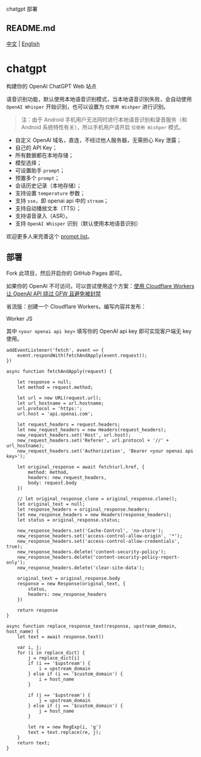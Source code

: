 chatgpt 部署

##  README.md

[中文](/excing/chatgpt/blob/main/README.md) | [English](/excing/chatgpt/blob/main/README.en.md)

# chatgpt

构建你的 OpenAI ChatGPT Web 站点

语音识别功能，默认使用本地语音识别模式，当本地语音识别失败，会自动使用 `OpenAI Whisper` 开始识别，也可以设置为 `仅使用 Wishper` 进行识别。

> 注：由于 Android 手机用户无法同时进行本地语音识别和录音服务（和 Android 系统特性有关），所以手机用户请开启 `仅使用 Wishper` 模式。

  * 自定义 OpenAI 域名，直连，不经过他人服务器，无需担心 Key 泄露；
  * 自己的 API Key；
  * 所有数据都在本地存储；
  * 模型选择；
  * 可设置助手 `prompt`；
  * 预置多个 `prompt`；
  * 会话历史记录（本地存储）；
  * 支持设置 `temperature` 参数；
  * 支持 `sse`，即 openai api 中的 `stream`；
  * 支持自动播放文本（TTS）；
  * 支持语音录入（ASR）。
  * 支持 `OpenAI Whisper` 识别（默认使用本地语音识别）



欢迎更多人来完善这个 [prompt list](https://github.com/excing/chatgpt/blob/main/prompts.json)。

## 部署

Fork 此项目，然后开启你的 GitHub Pages 即可。

如果你的 OpenAI 不可访问，可以尝试使用这个方案：[使用 Cloudflare Workers 让 OpenAI API 绕过 GFW 且避免被封禁](https://github.com/noobnooc/noobnooc/discussions/9)

省流版：创建一个 Cloudflare Workers，编写内容并发布：

Worker JS

其中 `<your openai api key>` 填写你的 OpenAI api key 即可实现客户端无 key 使用。
    
    
    addEventListener('fetch', event => {
        event.respondWith(fetchAndApply(event.request));
    })
    
    async function fetchAndApply(request) {
    
        let response = null;
        let method = request.method;
    
        let url = new URL(request.url);
        let url_hostname = url.hostname;
        url.protocol = 'https:';
        url.host = 'api.openai.com';
    
        let request_headers = request.headers;
        let new_request_headers = new Headers(request_headers);
        new_request_headers.set('Host', url.host);
        new_request_headers.set('Referer', url.protocol + '//' + url_hostname);
        new_request_headers.set('Authorization', 'Bearer <your openai api key>');
    
        let original_response = await fetch(url.href, {
            method: method,
            headers: new_request_headers,
            body: request.body
        })
    
        // let original_response_clone = original_response.clone();
        let original_text = null;
        let response_headers = original_response.headers;
        let new_response_headers = new Headers(response_headers);
        let status = original_response.status;
    
        new_response_headers.set('Cache-Control', 'no-store');
        new_response_headers.set('access-control-allow-origin', '*');
        new_response_headers.set('access-control-allow-credentials', true);
        new_response_headers.delete('content-security-policy');
        new_response_headers.delete('content-security-policy-report-only');
        new_response_headers.delete('clear-site-data');
    
        original_text = original_response.body
        response = new Response(original_text, {
            status,
            headers: new_response_headers
        })
    
        return response
    }
    
    async function replace_response_text(response, upstream_domain, host_name) {
        let text = await response.text()
    
        var i, j;
        for (i in replace_dict) {
            j = replace_dict[i]
            if (i == '$upstream') {
                i = upstream_domain
            } else if (i == '$custom_domain') {
                i = host_name
            }
    
            if (j == '$upstream') {
                j = upstream_domain
            } else if (j == '$custom_domain') {
                j = host_name
            }
    
            let re = new RegExp(i, 'g')
            text = text.replace(re, j);
        }
        return text;
    }
